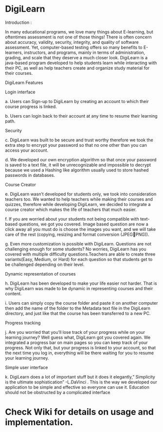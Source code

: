 # DigiLearn

Introduction :

In many educational programs, we love many things about E-learning, but oftentimes assessment is not one of those things! There is often concern about accuracy, validity, security, integrity, and quality of software assessment. Yet, computer-based testing offers so many benefits to E-learners, instructors, and programs, mainly in terms of administration, grading, and scale that they deserve a much closer look.
DigiLearn is a java-based program developed to help students learn while interacting with their PC, as well as help teachers create and organize study material for their courses.

DigiLearn Features

Login interface

a.	Users can Sign-up to DigiLearn by creating an account to which their course progress is linked.

b.	Users can login back to their account at any time to resume their learning path.

Security

c.	DigiLearn was built to be secure and trust worthy therefore we took the extra step to encrypt your password so that no one other than you can access your account.

d.	We developed our own encryption algorithm so that once your password is saved to a text file, it will be unrecognizable and impossible to decrypt because we used a Hashing like algorithm usually used to store hashed passwords in databases.

Course Creator 

e.	DigiLearn wasn’t developed for students only, we took into consideration teachers too. We wanted to help teachers while making their courses and quizzes, therefore while developing DigiLearn, we decided to integrate a course creator which makes the life of teachers that much easier.

f.	If you are worried about your students not being compatible with text-based questions, we got you covered. Image based question are now a click away all you must do is choose the images you want, and we will take care of the rest (copying, resizing and format conversion (JPEGPNG)).

g.	Even more customization is possible with DigiLearn. Questions are not challenging enough for some students? No worries, DigiLearn has you covered with multiple difficulty questions.Teachers are able to create three variants(Easy, Medium, or Hard) for each question so that students get to be challenged depending on their level.

Dynamic representation of courses

h.	DigiLearn has been developed to make your life easier not harder. That is why DigiLearn was made to be dynamic in representing courses and their content.

i.	Users can simply copy the course folder and paste it on another computer then add the name of the folder to the Metadata text file in the DigiLearn directory, and just like that the course has been transferred to a new PC. 

Progress tracking 

j.	Are you worried that you’ll lose track of your progress while on your learning journey? Well guess what, DigiLearn got you covered again. We integrated a progress bar on main pages so you can keep track of your progress. Not only that, but your progress is linked to your account, so that the next time you log in, everything will be there waiting for you to resume your learning journey.

Simple user interface 

k.	DigiLearn does a lot of important stuff but it does it elegantly,” Simplicity is the ultimate sophistication” -L.DaVinci . This is the way we developed our application to be simple and effective so everyone can use it. Education should not be obstructed by a complicated interface

# Check Wiki for details on usage and implementation.
